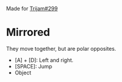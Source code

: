 Made for [Trijam#299](https://itch.io/jam/trijam-299)
<h1>Mirrored</h1>

They move together, but are polar opposites.
<ul><li>[A] + [D]: Left and right.</li><li>[SPACE]: Jump</li><li>Object</li></ul>
